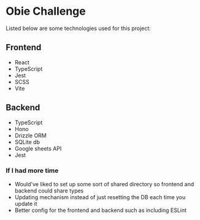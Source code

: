 # Obie Challenge

Listed below are some technologies used for this project:

## Frontend

- React
- TypeScript
- Jest
- SCSS
- Vite

## Backend

- TypeScript
- Hono
- Drizzle ORM
- SQLite db
- Google sheets API
- Jest

### If I had more time

- Would've liked to set up some sort of shared directory so frontend and backend could share types
- Updating mechanism instead of just resetting the DB each time you update it
- Better config for the frontend and backend such as including ESLint
